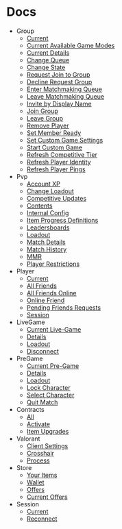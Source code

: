 # Docs

- Group
    - [Current](https://github.com/igorwessel/tree/master/docs/Group/current.md)
    - [Current Available Game Modes](https://github.com/igorwessel/tree/master/docs/Group/currentAvailableGameModes.md)
    - [Current Details](https://github.com/igorwessel/tree/master/docs/Group/currentDetails.md)
    - [Change Queue](https://github.com/igorwessel/tree/master/docs/Group/changeQueue.md)
    - [Change State](https://github.com/igorwessel/tree/master/docs/Group/changeState.md)
    - [Request Join to Group](https://github.com/igorwessel/tree/master/docs/Group/requestJoinToGroup.md)
    - [Decline Request Group](https://github.com/igorwessel/tree/master/docs/Group/declineRequestGroup.md)
    - [Enter Matchmaking Queue](https://github.com/igorwessel/tree/master/docs/Group/enterMatchmakingQueue.md)
    - [Leave Matchmaking Queue](https://github.com/igorwessel/tree/master/docs/Group/leaveMatchmakingQueue.md)
    - [Invite by Display Name](https://github.com/igorwessel/tree/master/docs/Group/inviteByDisplayName.md)
    - [Join Group](https://github.com/igorwessel/tree/master/docs/Group/joinGroup.md)
    - [Leave Group](https://github.com/igorwessel/tree/master/docs/Group/leaveGroup.md)
    - [Remove Player](https://github.com/igorwessel/tree/master/docs/Group/removePlayer.md)
    - [Set Member Ready](https://github.com/igorwessel/tree/master/docs/Group/setMemberReady.md)
    - [Set Custom Game Settings](https://github.com/igorwessel/tree/master/docs/Group/setCustomGameSettings.md)
    - [Start Custom Game](https://github.com/igorwessel/tree/master/docs/Group/startCustomGame.md)
    - [Refresh Competitive Tier](https://github.com/igorwessel/tree/master/docs/Group/refreshCompetitiveTier.md)
    - [Refresh Player Identity](https://github.com/igorwessel/tree/master/docs/Group/refreshPlayerIdentity.md)
    - [Refresh Player Pings](https://github.com/igorwessel/tree/master/docs/Group/refreshPlayerPings.md)
- Pvp
    - [Account XP](https://github.com/igorwessel/tree/master/docs/Pvp/accountXp.md)
    - [Change Loadout](https://github.com/igorwessel/tree/master/docs/Pvp/changeLoadout.md)
    - [Competitive Updates](https://github.com/igorwessel/tree/master/docs/Pvp/competitiveUpdates.md)
    - [Contents](https://github.com/igorwessel/tree/master/docs/Pvp/contents.md)
    - [Internal Config](https://github.com/igorwessel/tree/master/docs/Pvp/internalConfig.md)
    - [Item Progress Definitions](https://github.com/igorwessel/tree/master/docs/Pvp/itemProgressDefinitions.md)
    - [Leadersboards](https://github.com/igorwessel/tree/master/docs/Pvp/leadersboards.md)
    - [Loadout](https://github.com/igorwessel/tree/master/docs/Pvp/loadout.md)
    - [Match Details](https://github.com/igorwessel/tree/master/docs/Pvp/matchDetails.md)
    - [Match History](https://github.com/igorwessel/tree/master/docs/Pvp/matchHistory.md)
    - [MMR](https://github.com/igorwessel/tree/master/docs/Pvp/mmr.md)
    - [Player Restrictions](https://github.com/igorwessel/tree/master/docs/Pvp/playerRestrictions.md)
- Player
    - [Current](https://github.com/igorwessel/tree/master/docs/Player/current.md)
    - [All Friends](https://github.com/igorwessel/tree/master/docs/Player/allFriends.md)
    - [All Friends Online](https://github.com/igorwessel/tree/master/docs/Player/allFriendsOnline.md)
    - [Online Friend](https://github.com/igorwessel/tree/master/docs/Player/onlineFriend.md)
    - [Pending Friends Requests](https://github.com/igorwessel/tree/master/docs/Player/pendingFriendsRequests.md)
    - [Session](https://github.com/igorwessel/tree/master/docs/Player/session.md)
- LiveGame
    - [Current Live-Game](https://github.com/igorwessel/tree/master/docs/LiveGame/current.md)
    - [Details](https://github.com/igorwessel/tree/master/docs/LiveGame/details.md)
    - [Loadout](https://github.com/igorwessel/tree/master/docs/LiveGame/loadout.md)
    - [Disconnect](https://github.com/igorwessel/tree/master/docs/LiveGame/disconnect.md)
- PreGame
    - [Current Pre-Game](https://github.com/igorwessel/tree/master/docs/PreGame/current.md)
    - [Details](https://github.com/igorwessel/tree/master/docs/PreGame/details.md)
    - [Loadout](https://github.com/igorwessel/tree/master/docs/PreGame/loadout.md)
    - [Lock Character](https://github.com/igorwessel/tree/master/docs/PreGame/lockCharacter.md)
    - [Select Character](https://github.com/igorwessel/tree/master/docs/PreGame/selectCharacter.md)
    - [Quit Match](https://github.com/igorwessel/tree/master/docs/PreGame/quitMatch.md)
- Contracts
    - [All](https://github.com/igorwessel/tree/master/docs/Contracts/all.md)
    - [Activate](https://github.com/igorwessel/tree/master/docs/Contracts/activate.md)
    - [Item Upgrades](https://github.com/igorwessel/tree/master/docs/Contracts/upgrades.md)
- Valorant
    - [Client Settings](https://github.com/igorwessel/tree/master/docs/Valorant/clientSettings.md)
    - [Crosshair](https://github.com/igorwessel/tree/master/docs/Valorant/crossHair.md)
    - [Process](https://github.com/igorwessel/tree/master/docs/Valorant/process.md)
- Store
    - [Your Items](https://github.com/igorwessel/tree/master/docs/Store/yourItems.md)
    - [Wallet](https://github.com/igorwessel/tree/master/docs/Store/wallet.md)
    - [Offers](https://github.com/igorwessel/tree/master/docs/Store/offers.md)
    - [Current Offers](https://github.com/igorwessel/tree/master/docs/Store/currentOffers.md)
- Session
    - [Current](https://github.com/igorwessel/tree/master/docs/Session/current.md)
    - [Reconnect](https://github.com/igorwessel/tree/master/docs/Session/reconnect.md)